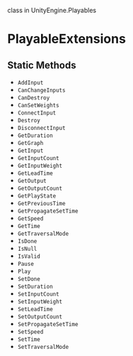 class in UnityEngine.Playables
# PlayableExtensions

## Static Methods
- `AddInput`
- `CanChangeInputs`
- `CanDestroy`
- `CanSetWeights`
- `ConnectInput`
- `Destroy`
- `DisconnectInput`
- `GetDuration`
- `GetGraph`
- `GetInput`
- `GetInputCount`
- `GetInputWeight`
- `GetLeadTime`
- `GetOutput`
- `GetOutputCount`
- `GetPlayState`
- `GetPreviousTime`
- `GetPropagateSetTime`
- `GetSpeed`
- `GetTime`
- `GetTraversalMode`
- `IsDone`
- `IsNull`
- `IsValid`
- `Pause`
- `Play`
- `SetDone`
- `SetDuration`
- `SetInputCount`
- `SetInputWeight`
- `SetLeadTime`
- `SetOutputCount`
- `SetPropagateSetTime`
- `SetSpeed`
- `SetTime`
- `SetTraversalMode`
